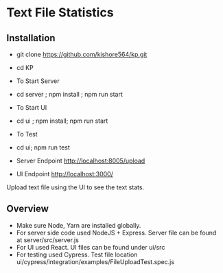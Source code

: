 # Text File Statistics

## Installation

* git clone https://github.com/kishore564/kp.git
* cd KP

* To Start Server  
* cd server ; npm install ; npm run start

* To Start UI 
* cd ui ; npm install; npm run start

* To Test
* cd ui; npm run test

* Server Endpoint [http://localhost:8005/upload](http://localhost:8005/upload)
* UI Endpoint [http://localhost:3000/](http://localhost:3000/)

Upload text file using the UI to see the text stats.

## Overview

* Make sure Node, Yarn are installed globally.
* For server side code used NodeJS + Express. Server file can be found at server/src/server.js
* For UI used React. UI files can be found under ui/src
* For testing used Cypress. Test file location ui/cypress/integration/examples/FileUploadTest.spec.js


 
